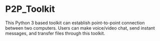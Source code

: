 # P2P_Toolkit
This Python 3 based toolkit can establish point-to-point connection between two computers. Users can make voice/video chat, send instant messages, and transfer files through this toolkit.
